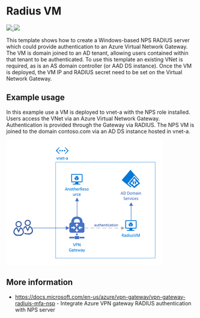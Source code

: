 # Radius VM

<a href="https://portal.azure.com/#create/Microsoft.Template/uri/https%3A%2F%2Fraw.githubusercontent.com%2FAzure%2Fazure-quickstart-templates%2Fmaster%2F301-radius-vm-domain-joined%2Fazuredeploy.json" target="_blank">
    <img src="http://azuredeploy.net/deploybutton.png"/>
</a>
<a href="http://armviz.io/#/?load=https%3A%2F%2Fraw.githubusercontent.com%2FAzure%2Fazure-quickstart-templates%2Fmaster%2F301-radius-vm-domain-joined%2Fazuredeploy.json" target="_blank">
    <img src="http://armviz.io/visualizebutton.png"/>
</a>

This template shows how to create a Windows-based NPS RADIUS server which could provide authentication to an Azure Virtual Network Gateway. The VM is domain joined to an AD tenant, allowing users contained within that tenant to be authenticated. To use this template an existing VNet is required, as is an AS domain controller (or AAD DS instance). Once the VM is deployed, the VM IP and RADIUS secret need to be set on the Virtual Network Gateway.

## Example usage
In this example use a VM is deployed to vnet-a with the NPS role installed. Users access the VNet via an Azure Virtual Network Gateway. Authentication is provided through the Gateway via RADIUS. The NPS VM is joined to the domain contoso.com via an AD DS instance hosted in vnet-a.

![Peered AD DS RADIUS](https://github.com/adouglas/azure-quickstart-templates/raw/301-radius-server-ad-joined/301-radius-vm-domain-joined/images/vnet-gateway-radius-auth-adds.png)


## More information
- https://docs.microsoft.com/en-us/azure/vpn-gateway/vpn-gateway-radiuis-mfa-nsp - Integrate Azure VPN gateway RADIUS authentication with NPS server